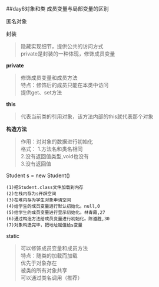 ##day6对象和类
成员变量与局部变量的区别

匿名对象

封装
> 隐藏实现细节，提供公共的访问方式  
>  private是封装的一种体现，修饰成员变量  
  
**private** 
> 修饰成员变量和成员方法  
> 特点：修饰后的成员只能在本类中访问  
> 提供get、set方法  

**this**
> 代表当前类的引用对象，该方法内部的this就代表那个对象

**构造方法**
> 作用：对对象的数据进行初始化  
> 格式：
> 1.方法名和类名相同  
> 2.没有返回值类型,void也没有  
> 3.没有返回值

Student s = new Student()

    (1)把Student.class文件加载到内存
	(2)在栈内存为s开辟空间
	(3)在堆内存为学生对象申请空间
	(4)给学生的成员变量进行默认初始化。null,0
	(5)给学生的成员变量进行显示初始化。林青霞,27
	(6)通过构造方法给成员变量进行初始化。陈遵胜,30
	(7)对象构造完毕，把地址赋值给s变量
		
static
> 可以修饰成员变量和成员方法  
> 特点：随类的加载而加载  
> 优先于对象存在  
> 被类的所有对象共享  
> 可以通过类名调用（推荐）  
>

